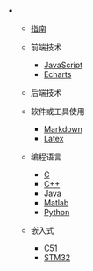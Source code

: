 * * [指南](/guide)
  * 前端技术
    * [JavaScript](/前端/JavaScript/)
    * [Echarts](/前端/Echarts/)
  * 后端技术
  * 软件或工具使用
    * [Markdown](/软件或工具使用/markdown/)
    * [Latex](/软件或工具使用/Latex)
  * 编程语言
    * [C](/编程语言/C/)
    * [C++](/编程语言/C++/)
    * [Java](/编程语言/Java/)
    * [Matlab](/编程语言/Matlab/)
    * [Python](/编程语言/Python/)
  
  * 嵌入式
    * [C51](/嵌入式/C51/)
    * [STM32](/嵌入式/STM32/)
